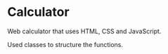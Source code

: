 # Calculator
Web calculator that uses HTML, CSS and JavaScript.

Used classes to structure the functions.
